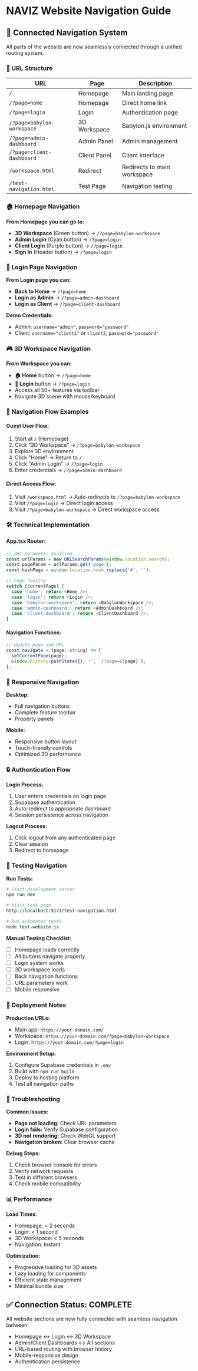 # NAVIZ Website Navigation Guide

## 🔗 Connected Navigation System

All parts of the website are now seamlessly connected through a unified routing system.

### 📍 URL Structure

| URL | Page | Description |
|-----|------|-------------|
| `/` | Homepage | Main landing page |
| `/?page=home` | Homepage | Direct home link |
| `/?page=login` | Login | Authentication page |
| `/?page=babylon-workspace` | 3D Workspace | Babylon.js environment |
| `/?page=admin-dashboard` | Admin Panel | Admin management |
| `/?page=client-dashboard` | Client Panel | Client interface |
| `/workspace.html` | Redirect | Redirects to main workspace |
| `/test-navigation.html` | Test Page | Navigation testing |

### 🏠 Homepage Navigation

**From Homepage you can go to:**
- **3D Workspace** (Green button) → `/?page=babylon-workspace`
- **Admin Login** (Cyan button) → `/?page=login`
- **Client Login** (Purple button) → `/?page=login`
- **Sign In** (Header button) → `/?page=login`

### 👤 Login Page Navigation

**From Login page you can:**
- **Back to Home** → `/?page=home`
- **Login as Admin** → `/?page=admin-dashboard`
- **Login as Client** → `/?page=client-dashboard`

**Demo Credentials:**
- Admin: `username="admin"`, `password="password"`
- Client: `username="client1"` or `client2`, `password="password"`

### 🎮 3D Workspace Navigation

**From Workspace you can:**
- **🏠 Home** button → `/?page=home`
- **👤 Login** button → `/?page=login`
- Access all 50+ features via toolbar
- Navigate 3D scene with mouse/keyboard

### 🔄 Navigation Flow Examples

#### **Guest User Flow:**
1. Start at `/` (Homepage)
2. Click "3D Workspace" → `/?page=babylon-workspace`
3. Explore 3D environment
4. Click "Home" → Return to `/`
5. Click "Admin Login" → `/?page=login`
6. Enter credentials → `/?page=admin-dashboard`

#### **Direct Access Flow:**
1. Visit `/workspace.html` → Auto-redirects to `/?page=babylon-workspace`
2. Visit `/?page=login` → Direct login access
3. Visit `/?page=babylon-workspace` → Direct workspace access

### 🛠 Technical Implementation

#### **App.tsx Router:**
```typescript
// URL parameter handling
const urlParams = new URLSearchParams(window.location.search);
const pageParam = urlParams.get('page');
const hashPage = window.location.hash.replace('#', '');

// Page routing
switch (currentPage) {
  case 'home': return <Home />;
  case 'login': return <Login />;
  case 'babylon-workspace': return <BabylonWorkspace />;
  case 'admin-dashboard': return <AdminDashboard />;
  case 'client-dashboard': return <ClientDashboard />;
}
```

#### **Navigation Functions:**
```typescript
// Update page and URL
const navigate = (page: string) => {
  setCurrentPage(page);
  window.history.pushState({}, '', `/?page=${page}`);
};
```

### 📱 Responsive Navigation

**Desktop:**
- Full navigation buttons
- Complete feature toolbar
- Property panels

**Mobile:**
- Responsive button layout
- Touch-friendly controls
- Optimized 3D performance

### 🔒 Authentication Flow

**Login Process:**
1. User enters credentials on login page
2. Supabase authentication
3. Auto-redirect to appropriate dashboard
4. Session persistence across navigation

**Logout Process:**
1. Click logout from any authenticated page
2. Clear session
3. Redirect to homepage

### 🧪 Testing Navigation

**Run Tests:**
```bash
# Start development server
npm run dev

# Visit test page
http://localhost:5173/test-navigation.html

# Run automated tests
node test-website.js
```

**Manual Testing Checklist:**
- [ ] Homepage loads correctly
- [ ] All buttons navigate properly
- [ ] Login system works
- [ ] 3D workspace loads
- [ ] Back navigation functions
- [ ] URL parameters work
- [ ] Mobile responsive

### 🚀 Deployment Notes

**Production URLs:**
- Main app: `https://your-domain.com/`
- Workspace: `https://your-domain.com/?page=babylon-workspace`
- Login: `https://your-domain.com/?page=login`

**Environment Setup:**
1. Configure Supabase credentials in `.env`
2. Build with `npm run build`
3. Deploy to hosting platform
4. Test all navigation paths

### 🔧 Troubleshooting

**Common Issues:**
- **Page not loading:** Check URL parameters
- **Login fails:** Verify Supabase configuration
- **3D not rendering:** Check WebGL support
- **Navigation broken:** Clear browser cache

**Debug Steps:**
1. Check browser console for errors
2. Verify network requests
3. Test in different browsers
4. Check mobile compatibility

### 📊 Performance

**Load Times:**
- Homepage: < 2 seconds
- Login: < 1 second
- 3D Workspace: < 5 seconds
- Navigation: Instant

**Optimization:**
- Progressive loading for 3D assets
- Lazy loading for components
- Efficient state management
- Minimal bundle size

## ✅ Connection Status: COMPLETE

All website sections are now fully connected with seamless navigation between:
- Homepage ↔ Login ↔ 3D Workspace
- Admin/Client Dashboards ↔ All sections
- URL-based routing with browser history
- Mobile-responsive design
- Authentication persistence